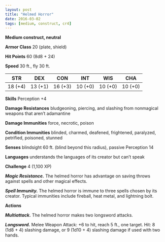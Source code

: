 ```yaml
---
layout: post
title: "Helmed Horror"
date: 2016-03-02
tags: [medium, construct, cr4]
---
```


**Medium construct, neutral**

**Armor Class** 20 (plate, shield)

**Hit Points** 60 (8d8 + 24)

**Speed** 30 ft., fly 30 ft.

|   STR   |   DEX   |   CON   |   INT   |   WIS   |   CHA   |
|:-----:|:-----:|:-----:|:-----:|:-----:|:-----:|
| 18 (+4) | 13 (+1) | 16 (+3) | 10 (+0) | 10 (+0) | 10 (+0) |

**Skills** Perception +4

**Damage Resistances** bludgeoning, piercing, and slashing from nonmagical weapons that aren’t adamantine

**Damage Immunities** force, necrotic, poison

**Condition Immunities** blinded, charmed, deafened, frightened, paralyzed, petrified, poisoned, stunned

**Senses** blindsight 60 ft. (blind beyond this radius), passive Perception 14

**Languages** understands the languages of its creator but can’t speak

**Challenge** 4 (1,100 XP)

***Magic Resistance.*** The helmed horror has advantage on saving throws against spells and other magical effects.

***Spell Immunity.*** The helmed horror is immune to three spells chosen by its creator. Typical immunities include fireball, heat metal, and lightning bolt.

**Actions**

***Multiattack.*** The helmed horror makes two longsword attacks.

***Longsword.*** Melee Weapon Attack: +6 to hit, reach 5 ft., one target. Hit: 8 (1d8 + 4) slashing damage, or 9 (1d10 + 4) slashing damage if used with two hands.

